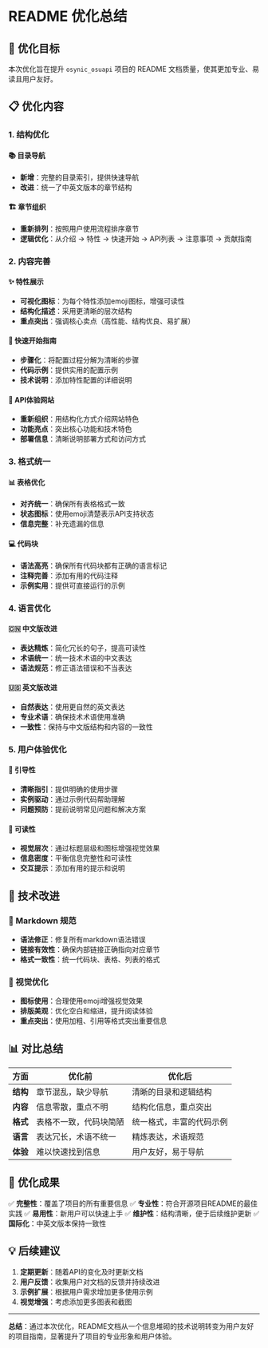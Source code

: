 # README 优化总结

## 🎯 优化目标

本次优化旨在提升 `osynic_osuapi` 项目的 README 文档质量，使其更加专业、易读且用户友好。

## 📋 优化内容

### 1. 结构优化

#### 📚 目录导航
- **新增**：完整的目录索引，提供快速导航
- **改进**：统一了中英文版本的章节结构

#### 🏗️ 章节组织
- **重新排列**：按照用户使用流程排序章节
- **逻辑优化**：从介绍 → 特性 → 快速开始 → API列表 → 注意事项 → 贡献指南

### 2. 内容完善

#### ✨ 特性展示
- **可视化图标**：为每个特性添加emoji图标，增强可读性
- **结构化描述**：采用更清晰的层次结构
- **重点突出**：强调核心卖点（高性能、结构优良、易扩展）

#### 🚀 快速开始指南
- **步骤化**：将配置过程分解为清晰的步骤
- **代码示例**：提供实用的配置示例
- **技术说明**：添加特性配置的详细说明

#### 🧻 API体验网站
- **重新组织**：用结构化方式介绍网站特色
- **功能亮点**：突出核心功能和技术特色
- **部署信息**：清晰说明部署方式和访问方式

### 3. 格式统一

#### 📊 表格优化
- **对齐统一**：确保所有表格格式一致
- **状态图标**：使用emoji清楚表示API支持状态
- **信息完整**：补充遗漏的信息

#### 💻 代码块
- **语法高亮**：确保所有代码块都有正确的语言标记
- **注释完善**：添加有用的代码注释
- **示例实用**：提供可直接运行的示例

### 4. 语言优化

#### 🇨🇳 中文版改进
- **表达精炼**：简化冗长的句子，提高可读性
- **术语统一**：统一技术术语的中文表达
- **语法规范**：修正语法错误和不当表达

#### 🇺🇸 英文版改进
- **自然表达**：使用更自然的英文表达
- **专业术语**：确保技术术语使用准确
- **一致性**：保持与中文版结构和内容的一致性

### 5. 用户体验优化

#### 🎯 引导性
- **清晰指引**：提供明确的使用步骤
- **实例驱动**：通过示例代码帮助理解
- **问题预防**：提前说明常见问题和解决方案

#### 📖 可读性
- **视觉层次**：通过标题层级和图标增强视觉效果
- **信息密度**：平衡信息完整性和可读性
- **交互提示**：添加有用的提示和说明

## 🔧 技术改进

### 📝 Markdown 规范
- **语法修正**：修复所有markdown语法错误
- **链接有效性**：确保内部链接正确指向对应章节
- **格式一致性**：统一代码块、表格、列表的格式

### 🎨 视觉优化
- **图标使用**：合理使用emoji增强视觉效果
- **排版美观**：优化空白和缩进，提升阅读体验
- **重点突出**：使用加粗、引用等格式突出重要信息

## 📊 对比总结

| 方面 | 优化前 | 优化后 |
|------|--------|--------|
| **结构** | 章节混乱，缺少导航 | 清晰的目录和逻辑结构 |
| **内容** | 信息零散，重点不明 | 结构化信息，重点突出 |
| **格式** | 表格不一致，代码块简陋 | 统一格式，丰富的代码示例 |
| **语言** | 表达冗长，术语不统一 | 精炼表达，术语规范 |
| **体验** | 难以快速找到信息 | 用户友好，易于导航 |

## 🎉 优化成果

✅ **完整性**：覆盖了项目的所有重要信息
✅ **专业性**：符合开源项目README的最佳实践
✅ **易用性**：新用户可以快速上手
✅ **维护性**：结构清晰，便于后续维护更新
✅ **国际化**：中英文版本保持一致性

## 💡 后续建议

1. **定期更新**：随着API的变化及时更新文档
2. **用户反馈**：收集用户对文档的反馈并持续改进
3. **示例扩展**：根据用户需求增加更多使用示例
4. **视觉增强**：考虑添加更多图表和截图

---

**总结**：通过本次优化，README文档从一个信息堆砌的技术说明转变为用户友好的项目指南，显著提升了项目的专业形象和用户体验。

